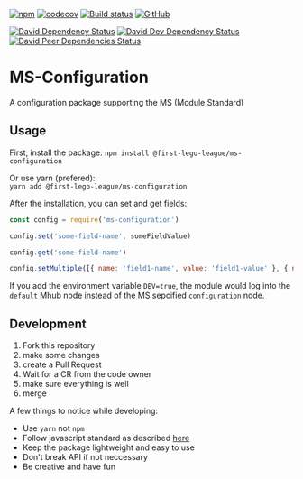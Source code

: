 [![npm](https://img.shields.io/npm/v/@first-lego-league/ms-configuration.svg)](https://www.npmjs.com/package/@first-lego-league/ms-configuration)
[![codecov](https://codecov.io/gh/FirstLegoLeague/ms-configuration/branch/master/graph/badge.svg)](https://codecov.io/gh/FirstLegoLeague/ms-configuration)
[![Build status](https://ci.appveyor.com/api/projects/status/ec89gr4r94v7haxt/branch/master?svg=true)](https://ci.appveyor.com/project/2roy999/ms-configuration/branch/master)
[![GitHub](https://img.shields.io/github/license/FirstLegoLeague/ms-configuration.svg)](https://github.com/FirstLegoLeague/ms-configuration/blob/master/LICENSE)

[![David Dependency Status](https://david-dm.org/FirstLegoLeague/ms-configuration.svg)](https://david-dm.org/FirstLegoLeague/ms-configuration)
[![David Dev Dependency Status](https://david-dm.org/FirstLegoLeague/ms-configuration/dev-status.svg)](https://david-dm.org/FirstLegoLeague/ms-configuration#info=devDependencies)
[![David Peer Dependencies Status](https://david-dm.org/FirstLegoLeague/ms-configuration/peer-status.svg)](https://david-dm.org/FirstLegoLeague/ms-configuration?type=peer)

# MS-Configuration

A configuration package supporting the MS (Module Standard)

## Usage

First, install the package:
`npm install @first-lego-league/ms-configuration`

Or use yarn (prefered):  
`yarn add @first-lego-league/ms-configuration`

After the installation, you can set and get fields:  
```javascript
const config = require('ms-configuration')

config.set('some-field-name', someFieldValue)

config.get('some-field-name')

config.setMultiple([{ name: 'field1-name', value: 'field1-value' }, { name: 'field2-name', value: 'field2-value' }, ...])

```

If you add the environment variable `DEV=true`, the module would log into the `default` Mhub node instead of the MS sepcified `configuration` node.

## Development
1. Fork this repository
2. make some changes
3. create a Pull Request
4. Wait for a CR from the code owner
5. make sure everything is well
6. merge

A few things to notice while developing:
* Use `yarn` not `npm`
* Follow javascript standard as described [here](https://standardjs.com/)
* Keep the package lightweight and easy to use
* Don't break API if not neccessary
* Be creative and have fun
